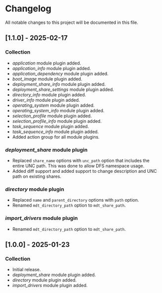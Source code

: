 # Changelog

All notable changes to this project will be documented in this file.

## [1.1.0] - 2025-02-17

### Collection

- *application* module plugin added.
- *application_info* module plugin added.
- *application_dependency* module plugin added.
- *boot_image* module plugin added.
- *deployment_share_info* module plugin added.
- *deployment_share_settings* module plugin added.
- *directory_info* module plugin added.
- *driver_info* module plugin added.
- *operating_system* module plugin added.
- *operating_system_info* module plugin added.
- *selection_profile* module plugin added.
- *selection_profile_info* module plugin added.
- *task_sequence* module plugin added.
- *task_sequence_info* module plugin added.
- Added action group for all module plugins.

### *deployment_share* module plugin

- Replaced `share_name` options with `unc_path` option that includes the entire UNC path.  This was done to allow DFS namespace usage.
- Added diff support and added support to change description and UNC path on existing shares.

### *directory* module plugin

- Replaced `name` and `parent_directory` options with `path` option.
- Renamed `mdt_directory_path` option to `mdt_share_path`.

### *import_drivers* module plugin

- Renamed `mdt_directory_path` option to `mdt_share_path`.

## [1.0.0] - 2025-01-23

### Collection

- Initial release.
- *deployment_share* module plugin added.
- *directory* module plugin added.
- *import_drivers* module plugin added.

